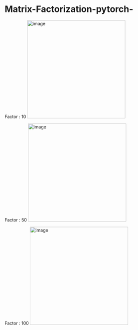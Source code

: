 # Matrix-Factorization-pytorch-

Factor : 10
<img width="315" alt="image" src="https://user-images.githubusercontent.com/42774231/218378309-6a74244d-a23f-4657-b611-9dcf74660d76.png">

Factor : 50
<img width="315" alt="image" src="https://user-images.githubusercontent.com/42774231/218378399-571f8402-bc9e-4aaf-a186-0a6b8244f506.png">

Factor : 100
<img width="315" alt="image" src="https://user-images.githubusercontent.com/42774231/218378485-bc1396bd-e102-4884-9e3f-f2926d7ec6cd.png">
